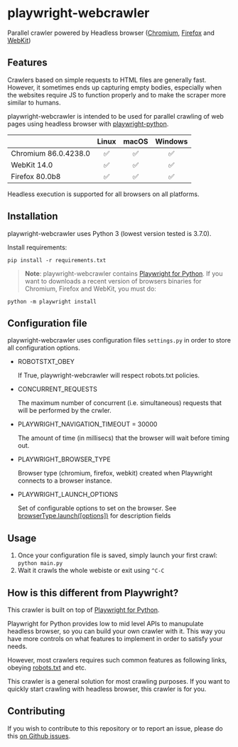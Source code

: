 # playwright-webcrawler

Parallel crawler powered by Headless browser ([Chromium](https://www.chromium.org/Home), [Firefox](https://www.mozilla.org/en-US/firefox/new/) and [WebKit](https://webkit.org/))

## Features

Crawlers based on simple requests to HTML files are generally fast. However, it sometimes ends up capturing empty bodies, especially when the websites require JS to function properly and to make the scraper more similar to humans.

playwright-webcrawler is intended to be used for parallel crawling of web pages using headless browser with [playwright-python](https://github.com/microsoft/playwright-python).

|          | Linux | macOS | Windows |
|   :---   | :---: | :---: | :---:   |
| Chromium <!-- GEN:chromium-version -->86.0.4238.0<!-- GEN:stop --> | ✅ | ✅ | ✅ |
| WebKit 14.0 | ✅ | ✅ | ✅ |
| Firefox <!-- GEN:firefox-version -->80.0b8<!-- GEN:stop --> | ✅ | ✅ | ✅ |

Headless execution is supported for all browsers on all platforms.

## Installation

playwright-webcrawler uses Python 3 (lowest version tested is 3.7.0).  

Install requirements:  

    pip install -r requirements.txt  

> **Note**: playwright-webcrawler contains [Playwright for Python](https://github.com/microsoft/playwright-python). If you want to downloads a recent version of browsers binaries for Chromium, Firefox and WebKit, you must do:

    python -m playwright install

## Configuration file

playwright-webcrawler uses configuration files `settings.py` in order to store all configuration options.

* ROBOTSTXT_OBEY

    If True, playwright-webcrawler will respect robots.txt policies.

* CONCURRENT_REQUESTS

    The maximum number of concurrent (i.e. simultaneous) requests that will be performed by the crwler.

* PLAYWRIGHT_NAVIGATION_TIMEOUT = 30000

    The amount of time (in millisecs) that the browser will wait before timing out.

* PLAYWRIGHT_BROWSER_TYPE

    Browser type (chromium, firefox, webkit) created when Playwright connects to a browser instance.

* PLAYWRIGHT_LAUNCH_OPTIONS

    Set of configurable options to set on the browser.
    See [browserType.launch([options])](https://github.com/microsoft/playwright/blob/master/docs/api.md#browsertypelaunchoptions) for description fields

## Usage

1. Once your configuration file is saved, simply launch your first crawl: `python main.py`
2. Wait it crawls the whole webiste or exit using `^C-C`

## How is this different from Playwright?

This crawler is built on top of [Playwright for Python](https://github.com/microsoft/playwright-python).

Playwright for Python provides low to mid level APIs to manupulate headless browser, so you can build your own crawler with it. This way you have more controls on what features to implement in order to satisfy your needs.

However, most crawlers requires such common features as following links, obeying [robots.txt](https://developers.google.com/search/reference/robots_txt) and etc.

This crawler is a general solution for most crawling purposes. If you want to quickly start crawling with headless browser, this crawler is for you.

## Contributing

If you wish to contribute to this repository or to report an issue, please do this [on Github issues](https://github.com/LeMoussel/playwright-webcrawler/issues).
